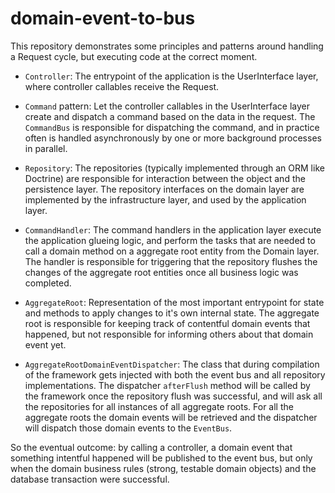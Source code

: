 # domain-event-to-bus

This repository demonstrates some principles and patterns around handling a Request cycle, but executing code at the correct moment.

* `Controller`: The entrypoint of the application is the UserInterface layer, where controller callables receive the Request.

* `Command` pattern: Let the controller callables in the UserInterface layer create and dispatch a command based on the data in
the request. The `CommandBus` is responsible for dispatching the command, and in practice often is handled asynchronously by one or more
background processes in parallel.

* `Repository`: The repositories (typically implemented through an ORM like Doctrine) are responsible for interaction between the object
and the persistence layer. The repository interfaces on the domain layer are implemented by the infrastructure layer, and used by the
application layer. 

* `CommandHandler`: The command handlers in the application layer execute the application glueing logic, and perform the tasks that are
needed to call a domain method on a aggregate root entity from the Domain layer. The handler is responsible for triggering that the
repository flushes the changes of the aggregate root entities once all business logic was completed. 

* `AggregateRoot`: Representation of the most important entrypoint for state and methods to apply changes to it's own internal state. The
aggregate root is responsible for keeping track of contentful domain events that happened, but not responsible for informing others about
that domain event yet.

* `AggregateRootDomainEventDispatcher`: The class that during compilation of the framework gets injected with both the event bus and all
repository implementations. The dispatcher `afterFlush` method will be called by the framework once the repository flush was successful,
and will ask all the repositories for all instances of all aggregate roots. For all the aggregate roots the domain events will be retrieved
and the dispatcher will dispatch those domain events to the `EventBus`.

So the eventual outcome: by calling a controller, a domain event that something intentful happened will be published to the event bus, but
only when the domain business rules (strong, testable domain objects) and the database transaction were successful.
